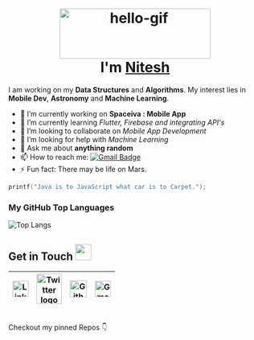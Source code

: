 <h1 align="center"> <img src="https://github.com/sainiteshb/sainiteshb/blob/master/assets/hello.gif" alt="hello-gif" width="300px" height="100px" ><br >I'm <a href="https://www.linkedin.com/in/sai-nitesh-684b271a5"> Nitesh </a> </h1>

I am working on my **Data Structures** and **Algorithms**. My interest lies in **Mobile Dev**, **Astronomy** and **Machine Learning**.

- 🔭 I’m currently working on **Spaceiva : Mobile App**
- 🌱 I’m currently learning  *Flutter, Firebase and integrating API's*
- 👯 I’m looking to collaborate on *Mobile App Development* 
- 🤔 I’m looking for help with *Machine Learning*
- 💬 Ask me about **anything random**
- 📫 How to reach me: [![Gmail Badge](https://img.shields.io/badge/-sainitesh321@gmail.com-c14438?style=flat-square&logo=Gmail&logoColor=white&link=mailto:sainitesh321@gmail.com)](mailto:sainitesh321@gmail.com)
- ⚡ Fun fact: There may be life on Mars.

```C
printf("Java is to JavaScript what car is to Carpet.");
```

### My GitHub Top Languages 
![Top Langs](https://github-readme-stats.vercel.app/api/top-langs/?username=sainiteshb&hide=css,html&layout=compact&theme=dracula)
<br>
<h2>
Get in Touch <img src="https://github.com/sainiteshb/sainiteshb/blob/master/assets/Handshake.gif" height="32px">
</h2>

| [<img src="https://github.com/sainiteshb/sainiteshb/blob/master/assets/Linkedin.svg" alt="Linkedin Logo" width="32">](https://www.linkedin.com/in/sai-nitesh-684b271a5) |  [<img src="https://github.com/sainiteshb/sainiteshb/blob/master/assets/twitter.svg" alt="Twitter logo" width="50" height="60">](https://twitter.com/SaiNitesh13)| [<img src="https://cdn.svgporn.com/logos/github-icon.svg" alt="Github logo" width="34">](https://github.com/sainiteshb) | [<img src="https://github.com/sainiteshb/sainiteshb/blob/master/assets/Gmail.svg" alt="Gmail logo" height="32">](mailto:sainitesh321@gmail.com)
|:---:|:---:|:---:|:---:|

<br>
Checkout my pinned Repos 👇
